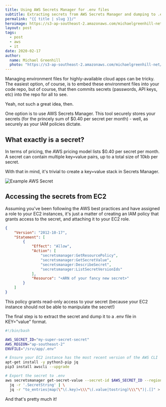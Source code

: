 ```yaml
---
title: Using AWS Secrets Manager for .env files
subtitle: Extracting secrets from AWS Secrets Manager and dumping to .env files, for fun and profit!
permalink: "{{ title | slug }}/"
heroimage: https://s3-ap-southeast-2.amazonaws.com/michaelgreenhill-net/cdn/2020/02/the-outcome-economy-2-638.jpg
layout: post
tags:
  - post
  - aws
  - it
date: 2020-02-17
author: 
  name: Michael Greenhill
  photo: "https://s3-ap-southeast-2.amazonaws.com/michaelgreenhill-net/cdn/2020/02/download.png"
---
```


Managing environment files for highly-available cloud apps can be tricky. The easiest option, of course, is to embed these environment files into your code repo, but of course, that then commits secrets (passwords, API keys, etc) into the repo for all to see.

Yeah, not such a great idea, then.

One option is to use AWS Secrets Manager. This tool securely stores your secrets (for the princely sum of $0.40 per secret per month) - well, as securely as your IAM policies dictate.

## What exactly is a secret?

In terms of pricing, the AWS pricing model lists $0.40 per secret per month. A secret can contain multiple key=value pairs, up to a total size of 10kb per secret.

With that in mind, it's trivial to create a key=value stack in Secrets Manager.

![Example AWS Secret](https://s3-ap-southeast-2.amazonaws.com/michaelgreenhill-net/cdn/2020/02/image-7.png)

## Accessing the secrets from EC2

Assuming you've been following the AWS best practices and have assigned a role to your EC2 instances, it's just a matter of creating an IAM policy that grants access to the secret, and attaching it to your EC2 role.

``` json
{
    "Version": "2012-10-17",
    "Statement": [
        {
            "Effect": "Allow",
            "Action": [
                "secretsmanager:GetResourcePolicy",
                "secretsmanager:GetSecretValue",
                "secretsmanager:DescribeSecret",
                "secretsmanager:ListSecretVersionIds"
            ],
            "Resource": "<ARN of your fancy new secret>"
        }
    ]
}
```

This policy grants read-only access to your secret (because your EC2 instance should not be able to manipulate the secret!)

The final step is to extract the secret and dump it to a .env file in KEY="value" format.

``` bash
#!/bin/bash

AWS_SECRET_ID="my-super-secret-secret"
AWS_REGION="ap-southeast-2"
ENVFILE="/srv/app/.env"

# Ensure your EC2 instance has the most recent version of the AWS CLI
apt-get install -y python3-pip jq
pip3 install awscli --upgrade

# Export the secret to .env
aws secretsmanager get-secret-value --secret-id $AWS_SECRET_ID --region $AWS_REGION | \
  jq -r '.SecretString' | \
  jq -r "to_entries|map(\"\(.key)=\\\"\(.value|tostring)\\\"\")|.[]" > $ENVFILE
```

And that's pretty much it!